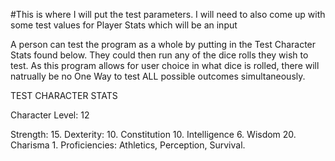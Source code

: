 #This is where I will put the test parameters. I will need to also come up with some test values for Player Stats which will be an input

A person can test the program as a whole by putting in the Test Character Stats found below. 
They could then run any of the dice rolls they wish to test. 
As this program allows for user choice in what dice is rolled, there will natrually be no One Way to test ALL possible outcomes simultaneously.


TEST CHARACTER STATS

Character Level: 12

Strength: 15.
Dexterity: 10.
Constitution 10.
Intelligence 6.
Wisdom 20. 
Charisma 1. 
Proficiencies: Athletics, Perception, Survival.
